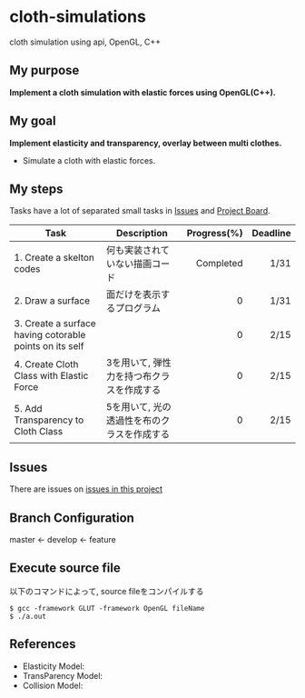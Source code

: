 # cloth-simulations
cloth simulation using api,  OpenGL, C++

## My purpose 
**Implement a cloth simulation with elastic forces using OpenGL(C++).**

## My goal
**Implement elasticity and transparency, overlay between multi clothes.**
+ Simulate a cloth with elastic forces.

## My steps
Tasks have a lot of separated small tasks in [Issues]() and [Project Board]().

| Task | Description | Progress(%) | Deadline |
----  | --- | -----: | ----:
|1. Create a skelton codes |何も実装されていない描画コード| Completed| 1/31 |
|2. Draw a surface|面だけを表示するプログラム|0| 1/31 |
|3. Create a surface having cotorable points on its self||0| 2/15 |
|4. Create Cloth Class with Elastic Force| 3を用いて, 弾性力を持つ布クラスを作成する | 0 | 2/15 |
|5. Add Transparency to Cloth Class| 5を用いて, 光の透過性を布のクラスを作成する| 0| 2/15 |


## Issues
There are issues on [issues in this project]()

## Branch Configuration
master <- develop <- feature

## Execute source file
以下のコマンドによって, source fileをコンパイルする
```
$ gcc -framework GLUT -framework OpenGL fileName
$ ./a.out
```

## References
+ Elasticity Model: 
+ TransParency Model:
+ Collision Model:
